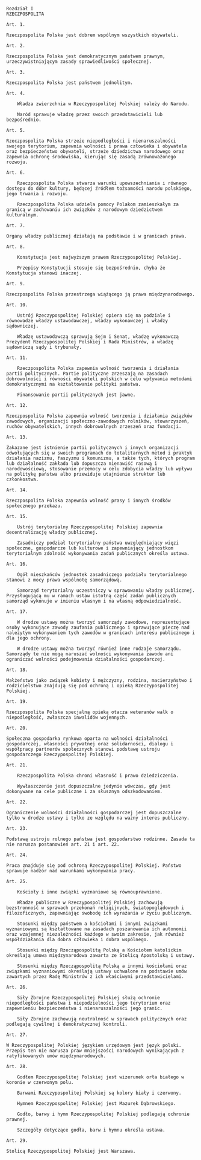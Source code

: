     Rozdział I
    RZECZPOSPOLITA

    Art. 1.

    Rzeczpospolita Polska jest dobrem wspólnym wszystkich obywateli.

    Art. 2.

    Rzeczpospolita Polska jest demokratycznym państwem prawnym, urzeczywistniającym zasady sprawiedliwości społecznej.

    Art. 3.

    Rzeczpospolita Polska jest państwem jednolitym.

    Art. 4.

        Władza zwierzchnia w Rzeczypospolitej Polskiej należy do Narodu.

        Naród sprawuje władzę przez swoich przedstawicieli lub bezpośrednio. 

    Art. 5.

    Rzeczpospolita Polska strzeże niepodległości i nienaruszalności swojego terytorium, zapewnia wolności i prawa człowieka i obywatela oraz bezpieczeństwo obywateli, strzeże dziedzictwa narodowego oraz zapewnia ochronę środowiska, kierując się zasadą zrównoważonego rozwoju.

    Art. 6.

        Rzeczpospolita Polska stwarza warunki upowszechniania i równego dostępu do dóbr kultury, będącej źródłem tożsamości narodu polskiego, jego trwania i rozwoju.

        Rzeczpospolita Polska udziela pomocy Polakom zamieszkałym za granicą w zachowaniu ich związków z narodowym dziedzictwem kulturalnym.

    Art. 7.

    Organy władzy publicznej działają na podstawie i w granicach prawa.

    Art. 8.

        Konstytucja jest najwyższym prawem Rzeczypospolitej Polskiej.

        Przepisy Konstytucji stosuje się bezpośrednio, chyba że Konstytucja stanowi inaczej.

    Art. 9.

    Rzeczpospolita Polska przestrzega wiążącego ją prawa międzynarodowego.

    Art. 10.

        Ustrój Rzeczypospolitej Polskiej opiera się na podziale i równowadze władzy ustawodawczej, władzy wykonawczej i władzy sądowniczej.

        Władzę ustawodawczą sprawują Sejm i Senat, władzę wykonawczą Prezydent Rzeczypospolitej Polskiej i Rada Ministrów, a władzę sądowniczą sądy i trybunały.

    Art. 11.

        Rzeczpospolita Polska zapewnia wolność tworzenia i działania partii politycznych. Partie polityczne zrzeszają na zasadach dobrowolności i równości obywateli polskich w celu wpływania metodami demokratycznymi na kształtowanie polityki państwa.

        Finansowanie partii politycznych jest jawne.

    Art. 12.

    Rzeczpospolita Polska zapewnia wolność tworzenia i działania związków zawodowych, organizacji społeczno-zawodowych rolników, stowarzyszeń, ruchów obywatelskich, innych dobrowolnych zrzeszeń oraz fundacji.

    Art. 13.

    Zakazane jest istnienie partii politycznych i innych organizacji odwołujących się w swoich programach do totalitarnych metod i praktyk działania nazizmu, faszyzmu i komunizmu, a także tych, których program lub działalność zakłada lub dopuszcza nienawiść rasową i narodowościową, stosowanie przemocy w celu zdobycia władzy lub wpływu na politykę państwa albo przewiduje utajnienie struktur lub członkostwa.

    Art. 14.

    Rzeczpospolita Polska zapewnia wolność prasy i innych środków społecznego przekazu.

    Art. 15.

        Ustrój terytorialny Rzeczypospolitej Polskiej zapewnia decentralizację władzy publicznej.

        Zasadniczy podział terytorialny państwa uwzględniający więzi społeczne, gospodarcze lub kulturowe i zapewniający jednostkom terytorialnym zdolność wykonywania zadań publicznych określa ustawa.

    Art. 16.

        Ogół mieszkańców jednostek zasadniczego podziału terytorialnego stanowi z mocy prawa wspólnotę samorządową.

        Samorząd terytorialny uczestniczy w sprawowaniu władzy publicznej. Przysługującą mu w ramach ustaw istotną część zadań publicznych samorząd wykonuje w imieniu własnym i na własną odpowiedzialność.

    Art. 17.

        W drodze ustawy można tworzyć samorządy zawodowe, reprezentujące osoby wykonujące zawody zaufania publicznego i sprawujące pieczę nad należytym wykonywaniem tych zawodów w granicach interesu publicznego i dla jego ochrony.

        W drodze ustawy można tworzyć również inne rodzaje samorządu. Samorządy te nie mogą naruszać wolności wykonywania zawodu ani ograniczać wolności podejmowania działalności gospodarczej.

    Art. 18.

    Małżeństwo jako związek kobiety i mężczyzny, rodzina, macierzyństwo i rodzicielstwo znajdują się pod ochroną i opieką Rzeczypospolitej Polskiej.

    Art. 19.

    Rzeczpospolita Polska specjalną opieką otacza weteranów walk o niepodległość, zwłaszcza inwalidów wojennych.

    Art. 20.

    Społeczna gospodarka rynkowa oparta na wolności działalności gospodarczej, własności prywatnej oraz solidarności, dialogu i współpracy partnerów społecznych stanowi podstawę ustroju gospodarczego Rzeczypospolitej Polskiej.

    Art. 21.

        Rzeczpospolita Polska chroni własność i prawo dziedziczenia.

        Wywłaszczenie jest dopuszczalne jedynie wówczas, gdy jest dokonywane na cele publiczne i za słusznym odszkodowaniem.

    Art. 22.

    Ograniczenie wolności działalności gospodarczej jest dopuszczalne tylko w drodze ustawy i tylko ze względu na ważny interes publiczny.

    Art. 23.

    Podstawą ustroju rolnego państwa jest gospodarstwo rodzinne. Zasada ta nie narusza postanowień art. 21 i art. 22.

    Art. 24.

    Praca znajduje się pod ochroną Rzeczypospolitej Polskiej. Państwo sprawuje nadzór nad warunkami wykonywania pracy.

    Art. 25.

        Kościoły i inne związki wyznaniowe są równouprawnione.

        Władze publiczne w Rzeczypospolitej Polskiej zachowują bezstronność w sprawach przekonań religijnych, światopoglądowych i filozoficznych, zapewniając swobodę ich wyrażania w życiu publicznym.

        Stosunki między państwem a kościołami i innymi związkami wyznaniowymi są kształtowane na zasadach poszanowania ich autonomii oraz wzajemnej niezależności każdego w swoim zakresie, jak również współdziałania dla dobra człowieka i dobra wspólnego.

        Stosunki między Rzecząpospolitą Polską a Kościołem katolickim określają umowa międzynarodowa zawarta ze Stolicą Apostolską i ustawy.

        Stosunki między Rzecząpospolitą Polską a innymi kościołami oraz związkami wyznaniowymi określają ustawy uchwalone na podstawie umów zawartych przez Radę Ministrów z ich właściwymi przedstawicielami.

    Art. 26.

        Siły Zbrojne Rzeczypospolitej Polskiej służą ochronie niepodległości państwa i niepodzielności jego terytorium oraz zapewnieniu bezpieczeństwa i nienaruszalności jego granic.

        Siły Zbrojne zachowują neutralność w sprawach politycznych oraz podlegają cywilnej i demokratycznej kontroli.

    Art. 27.

    W Rzeczypospolitej Polskiej językiem urzędowym jest język polski. Przepis ten nie narusza praw mniejszości narodowych wynikających z ratyfikowanych umów międzynarodowych.

    Art. 28.

        Godłem Rzeczypospolitej Polskiej jest wizerunek orła białego w koronie w czerwonym polu.

        Barwami Rzeczypospolitej Polskiej są kolory biały i czerwony.

        Hymnem Rzeczypospolitej Polskiej jest Mazurek Dąbrowskiego.

        Godło, barwy i hymn Rzeczypospolitej Polskiej podlegają ochronie prawnej.

        Szczegóły dotyczące godła, barw i hymnu określa ustawa.

    Art. 29.

    Stolicą Rzeczypospolitej Polskiej jest Warszawa.

